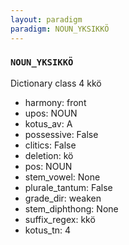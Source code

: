 ```yaml
---
layout: paradigm
paradigm: NOUN_YKSIKKÖ
---
```

### ` NOUN_YKSIKKÖ `

Dictionary class 4 kkö
* harmony: front
* upos: NOUN
* kotus_av: A
* possessive: False
* clitics: False
* deletion: kö
* pos: NOUN
* stem_vowel: None
* plurale_tantum: False
* grade_dir: weaken
* stem_diphthong: None
* suffix_regex: kkö
* kotus_tn: 4
